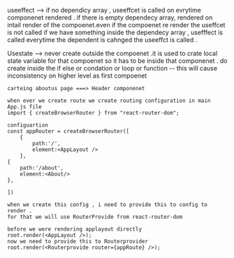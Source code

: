 useeffect --> if no dependicy array , useeffcet is called on evrytime componenet rendered .
if there is empty dependecy array, rendered on intail render of the compoenet.even if the compoenet re render the useffcet is not called 
if we have something inside the dependecy array , usefffect is called everytime the dependent is cahnged the useeffct is called .

Usestate --> never create outside the compoenet .it is used to crate local state variable for that compoenet so it has to be inside that componenet .
do create inside the if else or condation or loop or function -- this will cause inconsistency 
on higher level as first compoenet 


~~~~~~~~~~~~~~ Npm java script libaray react route Dom ~~~~~~~~~~~
carteing aboutus page ===> Header componenet

when ever we create route we create routing configuration in main App.js file 
import { createBrowserRouter } from "react-router-dom";

configuartion 
const appRouter = createBrowserRouter([
    {  
        path:'/',
        element:<AppLayout /> 
    },
{
    path:'/about',
    element:<About/>
},

])

when we create this config , i need to provide this to config to render .
for that we will use RouterProvide from react-router-dom

before we were rendering applayout directly 
root.render(<AppLayout />);
now we need to provide this to Routerprovider 
root.render(<Routerprovide router={appRoute} />);